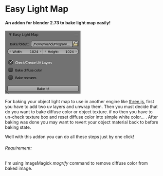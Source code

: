 Easy Light Map
==============

#### An addon for blender 2.73 to bake light map easily! ####
![panel](https://github.com/mese79/easy_lightmap/raw/master/shot1.png)

For baking your object light map to use in another engine like [three.js](http://threejs.org), first you have to add two uv layers and unwrap them. Then you must decide that do you want to bake diffuse color or object texture. if no then you have to un-check texture box and reset diffuse color into simple white color... . After baking was done you may want to revert your object material back to before baking state.

Well with this addon you can do all these steps just by one click!


###### Requirement: ######
I'm using ImageMagick *mogrify* command to remove diffuse color from baked image.
 
